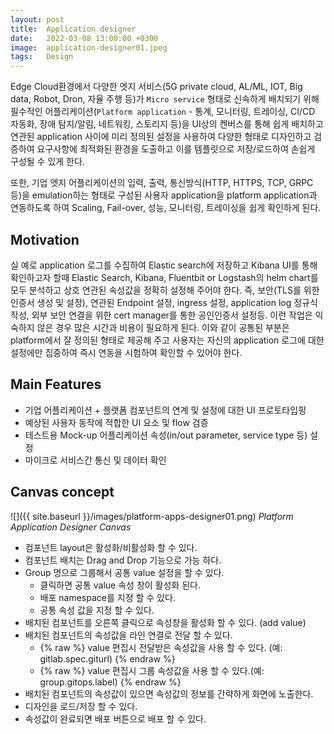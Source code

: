 ```yaml
---
layout: post
title:  Application designer
date:   2022-03-08 13:00:00 +0300
image:  application-designer01.jpeg
tags:   Design
---
```


Edge Cloud환경에서 다양한 엣지 서비스(5G private cloud, AL/ML, IOT, Big data, Robot, Dron, 자율 주행 등)가 `Micro service` 형태로 신속하게 배치되기 위해 필수적인 어플리케이션(`Platform application` - 통계, 모니터링, 트레이싱, CI/CD 자동화, 장애 탐지/알림, 네트워킹, 스토리지 등)을 UI상의 켄버스를 통해 쉽게 배치하고 연관된 application 사이에 미리 정의된 설정을 사용하여 다양한 형태로 디자인하고 검증하여 요구사항에 최적화된 환경을 도출하고 이를 템플릿으로 저장/로드하여 손쉽게 구성될 수 있게 한다. 

또한, 기업 엣지 어플리케이션의 입력, 출력, 통신방식(HTTP, HTTPS, TCP, GRPC 등)을 emulation하는 형태로 구성된 사용자 application을 platform application과 연동하도록 하여 Scaling, Fail-over, 성능, 모니터링, 트레이싱을 쉽게 확인하게 된다.

## Motivation
실 예로 application 로그를 수집하여 Elastic search에 저장하고 Kibana UI를 통해 확인하고자 할때 Elastic Search, Kibana, Fluentbit or Logstash의 helm chart를 모두 분석하고 상호 연관된 속성값을 정확히 설정해 주어야 한다. 즉, 보안(TLS를 위한 인증서 생성 및 설정), 연관된 Endpoint 설정, ingress 설정, application log 정규식 작성, 외부 보안 연결을 위한 cert manager를 통한 공인인증서 설정등. 이런 작업은 익숙하지 않은 경우 많은 시간과 비용이 필요하게 된다. 이와 같이 공통된 부분은 platform에서 잘 정의된 형태로 제공해 주고 사용자는 자신의 application 로그에 대한 설정에만 집중하여 즉시 연동을 시험하여 확인할 수 있어야 한다.

## Main Features

* 기업 어플리케이션 + 플랫폼 컴포넌트의 연계 및 설정에 대한 UI 프로토타입핑
* 예상된 사용자 동작에 적합한 UI 요소 및 flow 검증
* 테스트용 Mock-up 어플리케이션 속성(in/out parameter, service type 등) 설정
* 마이크로 서비스간 통신 및 데이터 확인


## Canvas concept
![]({{ site.baseurl }}/images/platform-apps-designer01.png)
*Platform Application Designer Canvas*

* 컴포넌트 layout은 활성화/비활성화 할 수 있다.
* 컴포넌트 배치는 Drag and Drop 기능으로 가능 하다.
* Group 명으로 그룹해서 공통 value 설정을 할 수 있다.
  - 클릭하면 공통 value 속성 창이 활성화 된다.
  - 배포 namespace를 지정 할 수 있다.
  - 공통 속성 값을 지정 할 수 있다.
* 배치된 컴포넌트를 오른쪽 클릭으로 속성창을 활성화 할 수 있다. (add value)
* 배치된 컴포넌트의 속성값을 라인 연결로 전달 할 수 있다.
  - {% raw %} value 편집시 전달받은 속성값을 사용 할 수 있다. (예: gitlab.spec.giturl) {% endraw %}
  - {% raw %} value 편집시 그룹 속성값을 사용 할 수 있다.(예: group.gitops.label) {% endraw %}
* 배치된 컴포넌트의 속성값이 있으면 속성값의 정보를 간략하게 화면에 노출한다.
* 디자인을 로드/저장 할 수 있다.
* 속성값이 완료되면 배포 버튼으로 배포 할 수 있다.